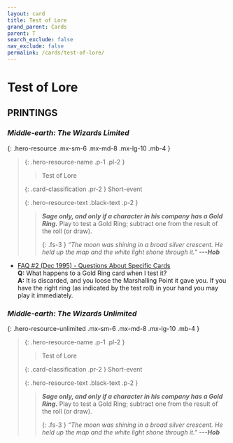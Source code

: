 ```yaml
---
layout: card
title: Test of Lore
grand_parent: Cards
parent: T
search_exclude: false
nav_exclude: false
permalink: /cards/test-of-lore/
---
```


# Test of Lore


## PRINTINGS


### _Middle-earth: The Wizards Limited_

{: .hero-resource .mx-sm-6 .mx-md-8 .mx-lg-10 .mb-4 }
> {: .hero-resource-name .p-1 .pl-2 }
> > <div class="card-mp"></div>
> > <div class="card-name">Test of Lore</div>
>
> {: .card-classification .pr-2 }
> Short-event
>
> {: .hero-resource-text .black-text .p-2 }
> > ***Sage only, and only if a character in his company has a Gold Ring.*** Play to test a Gold Ring; subtract one from the result of the roll (or draw). 
> > 
> > {: .fs-3 } 
> > _“The moon was shining in a broad silver crescent. He held up the map and the white light shone through it."_ ***---&#65279;Hob*** 
> 

 - [FAQ #2 (Dec 1995) - Questions About Specific Cards](/original/rulings/faq-2/#questions-about-specific-cards)<br>**Q:** What happens to a Gold Ring card when I test it?<br>**A:** It is discarded, and you loose the Marshalling Point it gave you. If you have the right ring (as indicated by the test roll) in your hand you may play it immediately.

### _Middle-earth: The Wizards Unlimited_

{: .hero-resource-unlimited .mx-sm-6 .mx-md-8 .mx-lg-10 .mb-4 }
> {: .hero-resource-name .p-1 .pl-2 }
> > <div class="card-mp"></div>
> > <div class="card-name">Test of Lore</div>
>
> {: .card-classification .pr-2 }
> Short-event
>
> {: .hero-resource-text .black-text .p-2 }
> > ***Sage only, and only if a character in his company has a Gold Ring.*** Play to test a Gold Ring; subtract one from the result of the roll (or draw). 
> > 
> > {: .fs-3 } 
> > _“The moon was shining in a broad silver crescent. He held up the map and the white light shone through it."_ ***---&#65279;Hob*** 
> 
